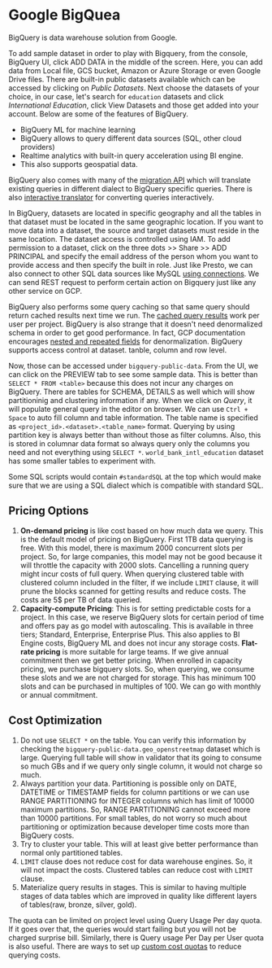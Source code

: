 # Google BigQuea

BigQuery is data warehouse solution from Google.

To add sample dataset in order to play with Bigquery, from the console, BigQuery UI, click ADD DATA in the middle of the screen. Here, you can add data from Local file, GCS bucket, Amazon or Azure Storage or even Google Drive files. There are built-in public datasets available which can be accessed by clicking on *Public Datasets*. Next choose the datasets of your choice, in our case, let's search for `education` datasets and click *International Education*, click View Datasets and those get added into your account. Below are some of the features of BigQuery.

- BigQuery ML for machine learning
- BigQuery allows to query different data sources (SQL, other cloud providers)
- Realtime analytics with built-in query acceleration using BI engine.
- This also supports geospatial data.

BigQuery also comes with many of the [migration API](https://cloud.google.com/bigquery/docs/batch-sql-translator) which will translate existing queries in different dialect to BigQuery specific queries. There is also [interactive translator](https://cloud.google.com/bigquery/docs/interactive-sql-translator) for converting queries interactively.

In BigQuery, datasets are located in specific geography and all the tables in that dataset must be located in the same geographic location. If you want to move data into a dataset, the source and target datasets must reside in the same location. The dataset access is controlled using IAM. To add permission to a dataset, click on the three dots >> Share >> ADD PRINCIPAL and specify the email address of the person whom you want to provide access and then specify the built in role. Just like Presto, we can also connect to other SQL data sources like MySQL [using connections](https://cloud.google.com/bigquery/docs/connect-to-sql). We can send REST request to perform certain action on Bigquery just like any other service on GCP.

BigQuery also performs some query caching so that same query should return cached results next time we run. The [cached query results](https://cloud.google.com/bigquery/docs/cached-results) work per user per project. BigQuery is also strange that it doesn't need denormalized schema in order to get good performance. In fact, GCP documentation encourages [nested and repeated fields](https://cloud.google.com/bigquery/docs/best-practices-performance-nested) for denormalization. BigQuery supports access control at dataset. tanble, column and row level.

Now, those can be accessed under `bigquery-public-data`. From the UI, we can click on the PREVIEW tab to see some sample data. This is better than `SELECT * FROM <table>` because this does not incur any charges on BigQuery. There are tables for SCHEMA, DETAILS as well which will show partitioninig and clustering information if any. When we click on *Query*, it will populate general query in the editor on browser. We can use `Ctrl + Space` to auto fill column and table information. The table name is specified as `<project_id>.<dataset>.<table_name>` format. Querying by using partition key is always better than without those as filter columns. Also, this is stored in columnar data format so always query only the columns you need and not everything using `SELECT *`. `world_bank_intl_education` dataset has some smaller tables to experiment with.

Some SQL scripts would contain `#standardSQL` at the top which would make sure that we are using a SQL dialect which is compatible with standard SQL.

## Pricing Options

1. **On-demand pricing** is like cost based on how much data we query. This is the default model of pricing on BigQuery. First 1TB data querying is free. With this model, there is maximum 2000 concurrent slots per project. So, for large companies, this model may not be good because it will throttle the capacity with 2000 slots. Cancelling a running query might incur costs of full query. When querying clustered table with clustered column included in the filter, if we include `LIMIT` clause, it will prune the blocks scanned for getting results and reduce costs. The costs are 5$ per TB of data queried.
2. **Capacity-compute Pricing**: This is for setting predictable costs for a project. In this case, we reserve BigQuery slots for certain period of time and offers pay as go model with autoscaling. This is available in three tiers; Standard, Enterprise, Enterprise Plus. This also applies to BI Engine costs, BigQuery ML and does not incur any storage costs.
     **Flat-rate pricing** is more suitable for large teams. If we give annual commitment then we get better pricing. When enrolled in capacity pricing, we purchase bigquery slots. So, when querying, we consume these slots and we are not charged for storage. This has minimum 100 slots and can be purchased in multiples of 100. We can go with monthly or annual commitment.

## Cost Optimization

1. Do not use `SELECT *` on the table. You can verify this information by checking the `bigquery-public-data.geo_openstreetmap` dataset which is large. Querying full table will show in validator that its going to consume so much GBs and if we query only single column, it would not charge so much.
2. Always partition your data. Partitioning is possible only on DATE, DATETIME or TIMESTAMP fields for column partitions or we can use RANGE PARTITIONING for INTEGER columns which has limit of 10000 maximum partitions. So, RANGE PARTITIONING cannot exceed more than 10000 partitions. For small tables, do not worry so much about partitioning or optimization because developer time costs more than BigQuery costs.
3. Try to cluster your table. This will at least give better performance than normal only partitioned tables.
4. `LIMIT` clause does not reduce cost for data warehouse engines. So, it will not impact the costs. Clustered tables can reduce cost with `LIMIT` clause.
5. Materialize query results in stages. This is similar to having multiple stages of data tables which are improved in quality like different layers of tables(raw, bronze, silver, gold).

The quota can be limited on project level using Query Usage Per day quota. If it goes over that, the queries would start failing but you will not be charged surprise bill. Similarly, there is Query usage Per Day per User quota is also useful. There are ways to set up [custom cost quotas](https://cloud.google.com/bigquery/docs/custom-quotas) to reduce querying costs.